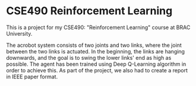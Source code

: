 # CSE490 Reinforcement Learning

This is a project for my CSE490: "Reinforcement Learning" course at BRAC University. 

The acrobot system consists of two joints and two links, where the joint between the two links is actuated. In the beginning, the links are hanging downwards, and the goal is to swing the lower links' end as high as possible. The agent has been trained using Deep Q-Learning algorithm in order to achieve this. As part of the project, we also had to create a report in IEEE paper format.
